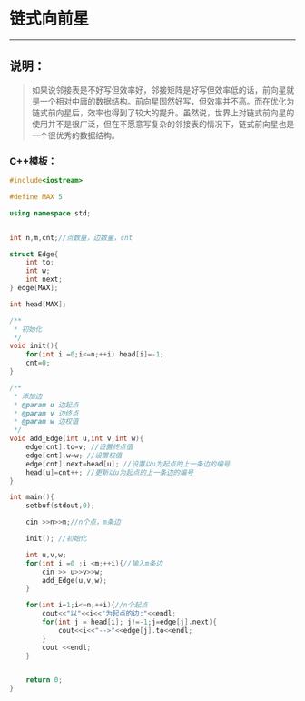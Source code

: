 # 链式向前星

---

## 说明：

> 如果说邻接表是不好写但效率好，邻接矩阵是好写但效率低的话，前向星就是一个相对中庸的数据结构。前向星固然好写，但效率并不高。而在优化为链式前向星后，效率也得到了较大的提升。虽然说，世界上对链式前向星的使用并不是很广泛，但在不愿意写复杂的邻接表的情况下，链式前向星也是一个很优秀的数据结构。 

### C++模板：

```c++
#include<iostream>

#define MAX 5

using namespace std;


int n,m,cnt;//点数量，边数量，cnt

struct Edge{
    int to;
    int w;
    int next;
} edge[MAX];

int head[MAX];

/**
 * 初始化
 */
void init(){
    for(int i =0;i<=n;++i) head[i]=-1;
    cnt=0;
}

/**
 * 添加边
 * @param u 边起点
 * @param v 边终点
 * @param w 边权值
 */
void add_Edge(int u,int v,int w){
    edge[cnt].to=v; //设置终点值
    edge[cnt].w=w; //设置权值
    edge[cnt].next=head[u]; //设置以u为起点的上一条边的编号
    head[u]=cnt++; //更新以u为起点的上一条边的编号
}

int main(){
    setbuf(stdout,0);

    cin >>n>>m;//n个点，m条边

    init(); //初始化

    int u,v,w;
    for(int i =0 ;i <m;++i){//输入m条边
        cin >> u>>v>>w;
        add_Edge(u,v,w);
    }

    for(int i=1;i<=n;++i){//n个起点
        cout<<"以"<<i<<"为起点的边:"<<endl;
        for(int j = head[i]; j!=-1;j=edge[j].next){
            cout<<i<<"-->"<<edge[j].to<<endl;
        }
        cout <<endl;
    }


    return 0;
}
```